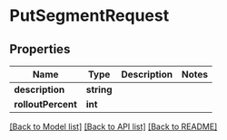 # PutSegmentRequest

## Properties
Name | Type | Description | Notes
------------ | ------------- | ------------- | -------------
**description** | **string** |  | 
**rolloutPercent** | **int** |  | 

[[Back to Model list]](../README.md#documentation-for-models) [[Back to API list]](../README.md#documentation-for-api-endpoints) [[Back to README]](../README.md)

